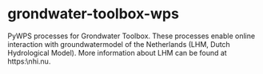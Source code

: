 # grondwater-toolbox-wps
PyWPS processes for Grondwater Toolbox. These processes enable online interaction with groundwatermodel of the Netherlands (LHM, Dutch Hydrological Model). More information about LHM can be found at https:\\nhi.nu. 
